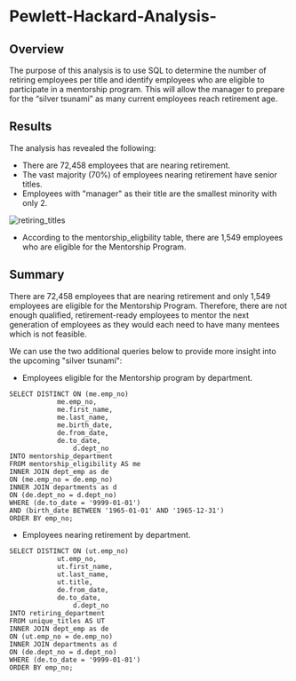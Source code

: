 # Pewlett-Hackard-Analysis-
## Overview
The purpose of this analysis is to use SQL to determine the number of retiring employees per title and identify employees who are eligible to participate in a mentorship program. This will allow the manager to prepare for the “silver tsunami” as many current employees reach retirement age.

## Results
The analysis has revealed the following:
- There are 72,458 employees that are nearing retirement. 
- The vast majority (70%) of employees nearing retirement have senior titles.  
- Employees with "manager" as their title are the smallest minority with only 2. 

![retiring_titles](https://user-images.githubusercontent.com/111667387/195479315-9e77d39b-520d-4b0b-a6eb-001023dfddc6.jpg)
- According to the mentorship_eligbility table, there are 1,549 employees who are eligible for the Mentorship Program.

## Summary
There are 72,458 employees that are nearing retirement and only 1,549 employees are eligible for the Mentorship Program. Therefore, there are not enough qualified, retirement-ready employees to mentor the next generation of employees as they would each need to have many mentees which is not feasible. 

We can use the two additional queries below to provide more insight into the upcoming "silver tsunami":
- Employees eligible for the Mentorship program by department. 
```
SELECT DISTINCT ON (me.emp_no)	
		    me.emp_no,
		    me.first_name,
		    me.last_name,
		    me.birth_date,
		    de.from_date,
		    de.to_date,
	            d.dept_no
INTO mentorship_department
FROM mentorship_eligibility AS me
INNER JOIN dept_emp as de
ON (me.emp_no = de.emp_no)
INNER JOIN departments as d
ON (de.dept_no = d.dept_no)
WHERE (de.to_date = '9999-01-01')
AND (birth_date BETWEEN '1965-01-01' AND '1965-12-31')
ORDER BY emp_no;
```

- Employees nearing retirement by department. 
```
SELECT DISTINCT ON (ut.emp_no)	
		    ut.emp_no,
		    ut.first_name,
		    ut.last_name,
		    ut.title,
		    de.from_date,
		    de.to_date,
	            d.dept_no
INTO retiring_department
FROM unique_titles AS UT
INNER JOIN dept_emp as de
ON (ut.emp_no = de.emp_no)
INNER JOIN departments as d
ON (de.dept_no = d.dept_no)
WHERE (de.to_date = '9999-01-01')
ORDER BY emp_no;

